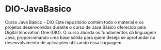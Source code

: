 # DIO-JavaBasico
Curso Java Básico - DIO Este repositório contém todo o material e os projetos desenvolvidos durante o curso de Java Básico oferecido pela Digital Innovation One (DIO). O curso aborda os fundamentos da linguagem Java, proporcionando uma base sólida para quem deseja se aprofundar no desenvolvimento de aplicações utilizando essa linguagem.
